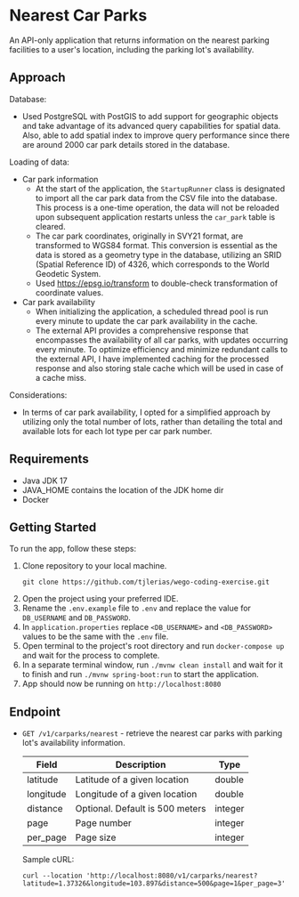 # Nearest Car Parks

An API-only application that returns information on the nearest parking 
facilities to a user's location, including the parking lot's availability.

## Approach

Database:
- Used PostgreSQL with PostGIS to add support for geographic objects and 
   take advantage of its advanced query capabilities for spatial data. 
   Also, able to add spatial index to improve query performance since there 
   are around 2000 car park details stored in the database.

Loading of data:
- Car park information
  - At the start of the application, the `StartupRunner` class is designated to import all the 
    car park data from the CSV file into the database. This process is a one-time operation, 
    the data will not be reloaded upon subsequent application restarts unless the 
    `car_park` table is cleared.
  - The car park coordinates, originally in SVY21 format, are transformed to WGS84 format. 
    This conversion is essential as the data is stored as a geometry type in the database,
    utilizing an SRID (Spatial Reference ID) of 4326, which corresponds to the World Geodetic System.
  - Used https://epsg.io/transform to double-check transformation of coordinate values.
- Car park availability
  - When initializing the application, a scheduled thread pool is run every minute to update 
    the car park availability in the cache.
  - The external API provides a comprehensive response that encompasses the availability of all car parks, 
    with updates occurring every minute. To optimize efficiency and minimize redundant calls to the external API, 
    I have implemented caching for the processed response and also storing stale cache which will be used in case 
    of a cache miss.

Considerations:
- In terms of car park availability, I opted for a simplified approach by utilizing only the total number 
  of lots, rather than detailing the total and available lots for each lot type per car park number.

## Requirements
- Java JDK 17
- JAVA_HOME contains the location of the JDK home dir
- Docker

## Getting Started

To run the app, follow these steps:

1. Clone repository to your local machine.
    ```
   git clone https://github.com/tjlerias/wego-coding-exercise.git
    ```
2. Open the project using your preferred IDE.
3. Rename the `.env.example` file to `.env` and replace the value for `DB_USERNAME` and `DB_PASSWORD`.
4. In `application.properties` replace `<DB_USERNAME>` and `<DB_PASSWORD>` values to be the same with the `.env` file.
5. Open terminal to the project's root directory and run `docker-compose up` and wait for the process to complete. 
6. In a separate terminal window, run `./mvnw clean install` and wait for it to finish and run `./mvnw spring-boot:run` to start the application.
7. App should now be running on `http://localhost:8080`

## Endpoint

- `GET /v1/carparks/nearest` - retrieve the nearest car parks with parking lot's availability information.

    | Field     | Description                     | Type    |
    |-----------|---------------------------------|---------|
    | latitude  | Latitude of a given location    | double  |
    | longitude | Longitude of a given location   | double  |
    | distance  | Optional. Default is 500 meters | integer |
    | page      | Page number                     | integer |
    | per_page  | Page size                       | integer |
    
    Sample cURL:
    ```
    curl --location 'http://localhost:8080/v1/carparks/nearest?latitude=1.37326&longitude=103.897&distance=500&page=1&per_page=3'
    ```